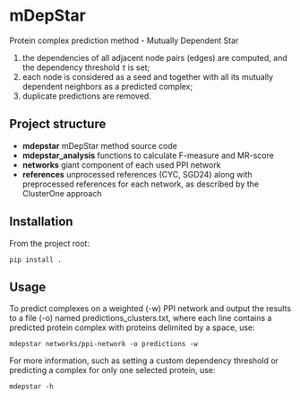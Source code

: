 # mDepStar

Protein complex prediction method - Mutually Dependent Star

1. the dependencies of all adjacent node pairs (edges) are computed, and the dependency threshold $\tau$ is set;
2. each node is considered as a seed and together with all its mutually dependent neighbors as a predicted complex;
3. duplicate predictions are removed.

## Project structure
- **mdepstar** mDepStar method source code
- **mdepstar_analysis** functions to calculate F-measure and MR-score
- **networks** giant component of each used PPI network
- **references** unprocessed references (CYC, SGD24) along with preprocessed references for each network, as described by the ClusterOne approach

## Installation
From the project root:
```
pip install .
```

## Usage
To predict complexes on a weighted (-w) PPI network and output the results to a file (-o) named predictions_clusters.txt, where each line contains a predicted protein complex with proteins delimited by a space, use:
```
mdepstar networks/ppi-network -o predictions -w
```
For more information, such as setting a custom dependency threshold or predicting a complex for only one selected protein, use:
```
mdepstar -h
```

